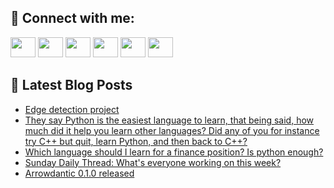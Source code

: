 ## 🔎 Connect with me:
[<img height="32" width="40" src="https://cdn.jsdelivr.net/npm/simple-icons@v5/icons/telegram.svg" />](https://t.me/bullbesh)
[<img height="32" width="40" src="https://cdn.jsdelivr.net/npm/simple-icons@v5/icons/vk.svg" />](https://vk.com/bullbesh)
[<img height="32" width="40" src="https://cdn.jsdelivr.net/npm/simple-icons@v5/icons/twitter.svg" />](https://twitter.com/bullbesh1)
[<img height="32" width="40" src="https://cdn.jsdelivr.net/npm/simple-icons@v5/icons/instagram.svg" />](https://www.instagram.com/bullbesh)
[<img height="32" width="40" src="https://cdn.jsdelivr.net/npm/simple-icons@v5/icons/reddit.svg" />](https://www.reddit.com/user/bullbesh)
[<img height="32" width="40" src="https://cdn.jsdelivr.net/npm/simple-icons@v5/icons/youtube.svg" />](https://www.youtube.com/channel/UCtfjRs6uzgq5mfm8S06WTcg)

## 📕 Latest Blog Posts
<!-- BLOG-POST-LIST:START -->
- [Edge detection project](https://www.reddit.com/r/Python/comments/u5dr4w/edge_detection_project/)
- [They say Python is the easiest language to learn, that being said, how much did it help you learn other languages? Did any of you for instance try C++ but quit, learn Python, and then back to C++?](https://www.reddit.com/r/Python/comments/u5c9et/they_say_python_is_the_easiest_language_to_learn/)
- [Which language should I learn for a finance position? Is python enough?](https://www.reddit.com/r/Python/comments/u5ao1j/which_language_should_i_learn_for_a_finance/)
- [Sunday Daily Thread: What&#39;s everyone working on this week?](https://www.reddit.com/r/Python/comments/u5amsg/sunday_daily_thread_whats_everyone_working_on/)
- [Arrowdantic 0.1.0 released](https://www.reddit.com/r/Python/comments/u58xni/arrowdantic_010_released/)
<!-- BLOG-POST-LIST:END -->
